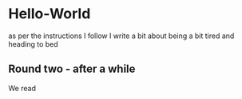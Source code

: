 # Hello-World
as per the instructions I follow
I write a bit about being a bit tired and heading to bed
## Round two - after a while
We read
